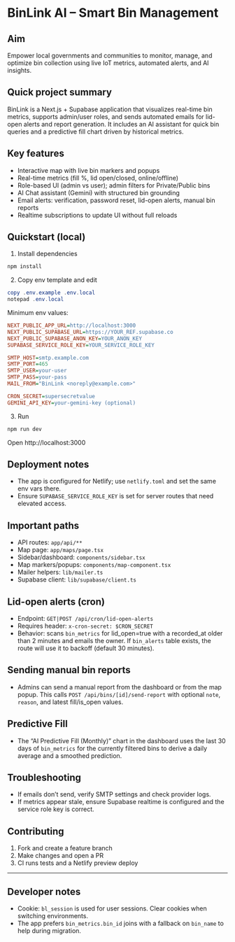 # BinLink AI – Smart Bin Management

## Aim

Empower local governments and communities to monitor, manage, and optimize bin collection using live IoT metrics, automated alerts, and AI insights.

## Quick project summary

BinLink is a Next.js + Supabase application that visualizes real-time bin metrics, supports admin/user roles, and sends automated emails for lid-open alerts and report generation. It includes an AI assistant for quick bin queries and a predictive fill chart driven by historical metrics.

## Key features

- Interactive map with live bin markers and popups
- Real-time metrics (fill %, lid open/closed, online/offline)
- Role-based UI (admin vs user); admin filters for Private/Public bins
- AI Chat assistant (Gemini) with structured bin grounding
- Email alerts: verification, password reset, lid-open alerts, manual bin reports
- Realtime subscriptions to update UI without full reloads

## Quickstart (local)

1. Install dependencies

```powershell
npm install
```

2. Copy env template and edit

```powershell
copy .env.example .env.local
notepad .env.local
```

Minimum env values:

```ini
NEXT_PUBLIC_APP_URL=http://localhost:3000
NEXT_PUBLIC_SUPABASE_URL=https://YOUR_REF.supabase.co
NEXT_PUBLIC_SUPABASE_ANON_KEY=YOUR_ANON_KEY
SUPABASE_SERVICE_ROLE_KEY=YOUR_SERVICE_ROLE_KEY

SMTP_HOST=smtp.example.com
SMTP_PORT=465
SMTP_USER=your-user
SMTP_PASS=your-pass
MAIL_FROM="BinLink <noreply@example.com>"

CRON_SECRET=supersecretvalue
GEMINI_API_KEY=your-gemini-key (optional)
```

3. Run

```powershell
npm run dev
```

Open http://localhost:3000

## Deployment notes

- The app is configured for Netlify; use `netlify.toml` and set the same env vars there.
- Ensure `SUPABASE_SERVICE_ROLE_KEY` is set for server routes that need elevated access.

## Important paths

- API routes: `app/api/**`
- Map page: `app/maps/page.tsx`
- Sidebar/dashboard: `components/sidebar.tsx`
- Map markers/popups: `components/map-component.tsx`
- Mailer helpers: `lib/mailer.ts`
- Supabase client: `lib/supabase/client.ts`

## Lid-open alerts (cron)

- Endpoint: `GET|POST /api/cron/lid-open-alerts`
- Requires header: `x-cron-secret: $CRON_SECRET`
- Behavior: scans `bin_metrics` for lid_open=true with a recorded_at older than 2 minutes and emails the owner. If `bin_alerts` table exists, the route will use it to backoff (default 30 minutes).

## Sending manual bin reports

- Admins can send a manual report from the dashboard or from the map popup. This calls `POST /api/bins/[id]/send-report` with optional `note`, `reason`, and latest fill/is_open values.

## Predictive Fill

- The “AI Predictive Fill (Monthly)” chart in the dashboard uses the last 30 days of `bin_metrics` for the currently filtered bins to derive a daily average and a smoothed prediction.

## Troubleshooting

- If emails don’t send, verify SMTP settings and check provider logs.
- If metrics appear stale, ensure Supabase realtime is configured and the service role key is correct.

## Contributing

1. Fork and create a feature branch
2. Make changes and open a PR
3. CI runs tests and a Netlify preview deploy

---

## Developer notes

- Cookie: `bl_session` is used for user sessions. Clear cookies when switching environments.
- The app prefers `bin_metrics.bin_id` joins with a fallback on `bin_name` to help during migration.
